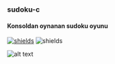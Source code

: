 ### sudoku-c

#### Konsoldan oynanan sudoku oyunu

[![shields](https://img.shields.io/badge/made%20with-c-blue?logo=c&style=for-the-badge&logoColor=white)](https://golang.org) ![shields](https://img.shields.io/badge/License-apache-green.svg?logo=read-the-docs&style=for-the-badge&logoColor=white)

![alt text](https://i.hizliresim.com/QP3lWv.jpg)
